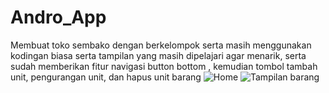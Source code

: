 # Andro_App

Membuat toko sembako dengan berkelompok serta masih menggunakan kodingan biasa serta tampilan yang masih dipelajari agar menarik, serta sudah memberikan fitur navigasi button bottom , kemudian tombol tambah unit, pengurangan unit, dan hapus unit barang ![Home](https://user-images.githubusercontent.com/64537170/142752712-fdf35827-db4f-4d16-980b-a8cafe89fe19.PNG)
![Tampilan barang](https://user-images.githubusercontent.com/64537170/142802342-93a7f453-2a9b-4e3e-a3a4-003e100c5a5e.PNG)
